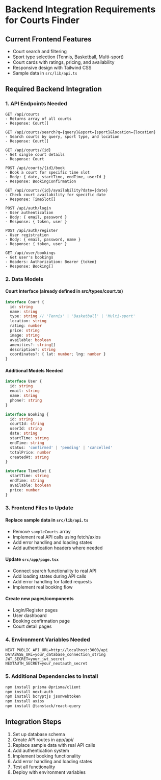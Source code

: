 # Backend Integration Requirements for Courts Finder

## Current Frontend Features
- Court search and filtering
- Sport type selection (Tennis, Basketball, Multi-sport)
- Court cards with ratings, pricing, and availability
- Responsive design with Tailwind CSS
- Sample data in `src/lib/api.ts`

## Required Backend Integration

### 1. API Endpoints Needed
```
GET /api/courts
- Returns array of all courts
- Response: Court[]

GET /api/courts/search?q={query}&sport={sport}&location={location}
- Search courts by query, sport type, and location
- Response: Court[]

GET /api/courts/{id}
- Get single court details
- Response: Court

POST /api/courts/{id}/book
- Book a court for specific time slot
- Body: { date, startTime, endTime, userId }
- Response: BookingConfirmation

GET /api/courts/{id}/availability?date={date}
- Check court availability for specific date
- Response: TimeSlot[]

POST /api/auth/login
- User authentication
- Body: { email, password }
- Response: { token, user }

POST /api/auth/register
- User registration
- Body: { email, password, name }
- Response: { token, user }

GET /api/user/bookings
- Get user's bookings
- Headers: Authorization: Bearer {token}
- Response: Booking[]
```

### 2. Data Models

#### Court Interface (already defined in src/types/court.ts)
```typescript
interface Court {
  id: string
  name: string
  type: string // 'Tennis' | 'Basketball' | 'Multi-sport'
  location: string
  rating: number
  price: string
  image: string
  available: boolean
  amenities?: string[]
  description?: string
  coordinates?: { lat: number; lng: number }
}
```

#### Additional Models Needed
```typescript
interface User {
  id: string
  email: string
  name: string
  phone?: string
}

interface Booking {
  id: string
  courtId: string
  userId: string
  date: string
  startTime: string
  endTime: string
  status: 'confirmed' | 'pending' | 'cancelled'
  totalPrice: number
  createdAt: string
}

interface TimeSlot {
  startTime: string
  endTime: string
  available: boolean
  price: number
}
```

### 3. Frontend Files to Update

#### Replace sample data in `src/lib/api.ts`
- Remove `sampleCourts` array
- Implement real API calls using fetch/axios
- Add error handling and loading states
- Add authentication headers where needed

#### Update `src/app/page.tsx`
- Connect search functionality to real API
- Add loading states during API calls
- Add error handling for failed requests
- Implement real booking flow

#### Create new pages/components
- Login/Register pages
- User dashboard
- Booking confirmation page
- Court detail pages

### 4. Environment Variables Needed
```env
NEXT_PUBLIC_API_URL=http://localhost:3000/api
DATABASE_URL=your_database_connection_string
JWT_SECRET=your_jwt_secret
NEXTAUTH_SECRET=your_nextauth_secret
```

### 5. Additional Dependencies to Install
```bash
npm install prisma @prisma/client
npm install next-auth
npm install bcryptjs jsonwebtoken
npm install axios
npm install @tanstack/react-query
```

## Integration Steps
1. Set up database schema
2. Create API routes in app/api/
3. Replace sample data with real API calls
4. Add authentication system
5. Implement booking functionality
6. Add error handling and loading states
7. Test all functionality
8. Deploy with environment variables

